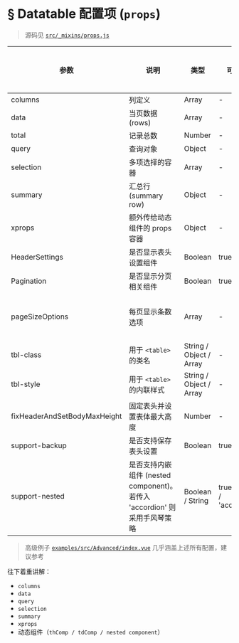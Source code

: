 # § Datatable 配置项 (`props`)

> 源码见 [`src/_mixins/props.js`](https://github.com/vhs1092/utraq-datatable/blob/master/src/_mixins/props.js)

| 参数 | 说明 | 类型 | 可选值 | 默认值 | 是否必须 |
|---|---|---|---|---|---|
| columns | 列定义 | Array | - | - | 是 |
| data | 当页数据 (rows) | Array | - | - | 是 |
| total | 记录总数 | Number | - | - | 是 |
| query | 查询对象 | Object | - | - | 是 |
| selection | 多项选择的容器 | Array | - | - | 否 |
| summary | 汇总行 (summary row) | Object | - | - | 否 |
| xprops | 额外传给动态组件的 props 容器 | Object | - | - | 否 |
| HeaderSettings | 是否显示表头设置组件 | Boolean | true / false | true | 否 |
| Pagination | 是否显示分页相关组件 | Boolean | true / false | true | 否 |
| pageSizeOptions | 每页显示条数选项 | Array | - | [10, 20, 40, 80, 100] | 否 |
| tbl-class | 用于 `<table>` 的类名 | String / Object / Array | - | - | 否 |
| tbl-style | 用于 `<table>` 的内联样式 | String / Object / Array | - | - | 否 |
| fixHeaderAndSetBodyMaxHeight | 固定表头并设置表体最大高度 | Number | - | - | 否 |
| support-backup | 是否支持保存表头设置 | Boolean | true / false | false | 否 |
| support-nested | 是否支持内嵌组件 (nested component)。若传入 'accordion' 则采用手风琴策略 | Boolean / String | true / false / 'accordion' | false | 否 |

> 高级例子 [`examples/src/Advanced/index.vue`](https://github.com/vhs1092/utraq-datatable/blob/master/examples/src/Advanced/index.vue) 几乎涵盖上述所有配置，建议参考

往下着重讲解：

* `columns`
* `data`
* `query`
* `selection`
* `summary`
* `xprops`
* 动态组件（`thComp / tdComp / nested component`）
